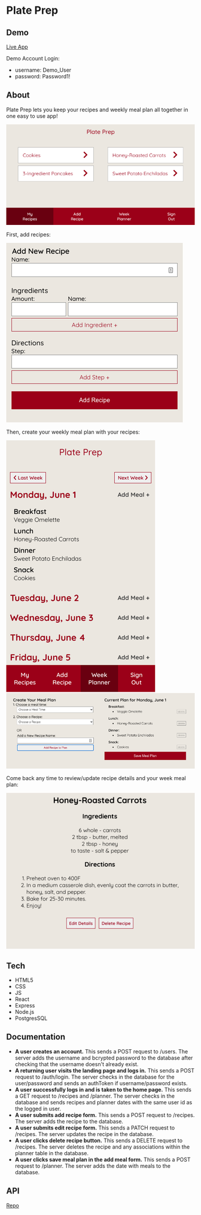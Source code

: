 # Plate Prep

## Demo
[Live App](https://plate-prep-app.sloach1218.now.sh/)

Demo Account Login:
* username: Demo_User
* password: Password1!

## About
Plate Prep lets you keep your recipes and weekly meal plan all together in one easy to use app! 

![Recipes Page](src/images/pp_homepage.png)


First, add recipes:

![Add Recipes Page](src/images/pp_addrecipe.png)


Then, create your weekly meal plan with your recipes:

![Meal Planner](src/images/pp_mplanner.png)
![Add Meal](src/images/pp_addmeal.png)


Come back any time to review/update recipe details and your week meal plan:

![Recipe Details](src/images/pp_recipedetails.png)


## Tech
* HTML5
* CSS
* JS
* React
* Express
* Node.js
* PostgresSQL


## Documentation
* **A user creates an account.**  This sends a POST request to /users. The server adds the username and bcrypted password to the database after checking that the username doesn't already exist.
* **A returning user visits the landing page and logs in.**  This sends a POST request to /auth/login. The server checks in the database for the user/password and sends an authToken if username/password exists.
* **A user successfully logs in and is taken to the home page.**  This sends a GET request to /recipes and /planner. The server checks in the database and sends recipes and planner dates with the same user id as the logged in user.
* **A user submits add recipe form.**  This sends a POST request to /recipes. The server adds the recipe to the database.
* **A user submits edit recipe form.**  This sends a PATCH request to /recipes. The server updates the recipe in the database.
* **A user clicks delete recipe button.**  This sends a DELETE request to /recipes. The server deletes the recipe and any associations within the planner table in the database.
* **A user clicks save meal plan in the add meal form.**  This sends a POST request to /planner. The server adds the date with meals to the database.



## API
[Repo](https://github.com/sloach1218/plate-prep-api)